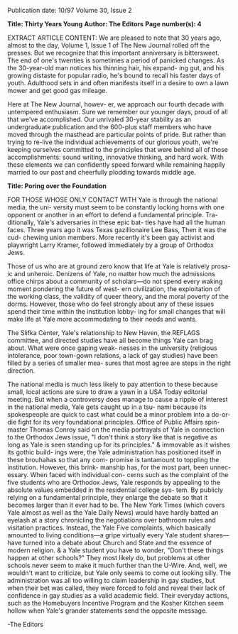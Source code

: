 Publication date: 10/97
Volume 30, Issue 2

**Title: Thirty Years Young**
**Author: The Editors**
**Page number(s): 4**

EXTRACT ARTICLE CONTENT:
We are pleased to 
note that 30 years 
ago, almost to the 
day, Volume 1, Issue 1 
of The New Journal rolled off the 
presses. But we recognize that this 
important anniversary is bittersweet. 
The end of one's twenties is 
sometimes a period of panicked 
changes. As the 30-year-old man 
notices his thinning hair, his expand-
ing gut, and his growing distaste for 
popular radio, he's bound to recall 
his faster days of youth. Adulthood 
sets in and often manifests itself in a 
desire to own a lawn mower and get 
good gas mileage. 

Here at The New Journal, howev-
er, we approach our fourth decade 
with untempered enthusiasm. Sure 
we remember our younger days, 
proud of all that we've accomplished. 
Our unrivaled 30-year stability as an 
undergraduate publication and the 
600-plus staff members who have 
moved through the masthead are 
particular points of pride. But rather 
than trying to re-live the individual 
achievements of our glorious youth, 
we're keeping ourselves committed 
to the principles that were behind all 
of those accomplishments: sound 
writing, innovative thinking, and hard 
work. With these elements we can 
confidently speed forward while 
remaining happily married to our 
past and cheerfully plodding towards 
middle age. 


**Title: Poring over the Foundation**

FOR THOSE WHOSE ONLY CONTACT WITH 
Yale is through the national media, the uni-
versity must seem to be constantly locking 
horns with one opponent or another in an 
effort to defend a fundamental principle. Tra-
ditionally, Yale's adversaries in these epic bat-
tles have had all the human faces. Three 
years ago it was Texas 
gazillionaire Lee Bass, 
Then it was the cud-
chewing union members. 
More recently it's been 
gay activist and playwright 
Larry Kramer, followed 
immediately by a group of 
Orthodox Jews. 

Those of us who are at ground 
zero know that life at Yale is relatively prosa-
ic and unheroic. Denizens of Yale, no matter 
how much the admissions office chirps about a 
community of scholars—do not spend every 
waking moment pondering the future of west-
ern civilization, the exploitation of the working 
class, the validity of queer theory, and the 
moral poverty of the dorms. However, those 
who do feel strongly about any of these issues 
spend their time within the institution lobby-
ing for small changes that will make life at Yale 
more accommodating to their needs and 
wants. 

The Slifka Center, Yale's relationship to 
New Haven, the REFLAGS committee, and 
directed studies have all become things Yale 
can brag about. What were once gaping weak-
nesses in the university (religious intolerance, 
poor town-gown relations, a lack of gay 
studies) have been filled by a series of smaller mea-
sures that most agree are steps in the right 
direction. 

The national media is much less likely to 
pay attention to these because small, local 
actions are sure to draw a yawn in a USA Today 
editorial meeting. But when a controversy does 
manage to cause a ripple of interest in the 
national media, Yale gets caught up in a tsu-
nami because its spokespeople are quick to cast 
what could be a minor problem into a do-or-
die fight for its very foundational principles.  Office of Public Affairs spin-master Thomas 
Conroy said on the media portrayals of Yale in 
connection to the Orthodox Jews issue, "I 
don't think a story like that is negative as long 
as Yale is seen standing up for its principles."  & immovable as it wishes its gothic build-
ings were, the Yale administration 
has positioned itself in these 
brouhahas so that any com-
promise is tantamount to 
toppling the institution. 
However, this brink-
manship has, for the 
most part, been unnec-
essary. When faced 
with individual con-
cerns such as the 
complaint of the five 
students who are Orthodox Jews, 
Yale responds by appealing to the absolute 
values embedded in the residential college sys-
tem. By publicly relying on a fundamental 
principle, they enlarge the debate so that it 
becomes larger than it ever had to be. The New 
York Times (which covers Yale almost as well as 
the Yale Daily News) would have hardly batted 
an eyelash at a story chronicling the negotiations 
over bathroom rules and visitation practices. 
Instead, the Yale Five complaints, which 
basically amounted to living conditions—a 
gripe virtually every Yale student shares—have 
turned into a debate about Church and State 
and the essence of modern religion. & a Yale 
student you have to wonder, "Don't these 
things happen at other schools?" They most 
likely do, but problems at other schools never 
seem to make it much further than the U-Wire. 
And, well, we wouldn't want to criticize, 
but Yale only seems to come out looking silly. 
The administration was all too willing to claim 
leadership in gay studies, but when their bet 
was called, they were forced to fold and reveal 
their lack of confidence in gay studies as a valid 
academic field. Their everyday actions, such as 
the Homebuyers Incentive Program and the 
Kosher Kitchen seem hollow when Yale's 
grander statements send the opposite message. 

-The Editors